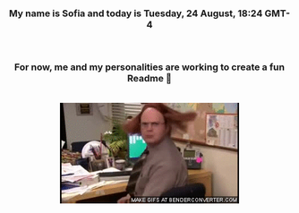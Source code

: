 


<div align="center">
<h3 >My name is Sofia and today is Tuesday, 24 August, 18:24 GMT-4</h3><br>
<h3 >For now, me and my personalities are working to create a fun Readme 👋
</h3><br>
<img src='img/dwight.gif' alt='working...'/>
</div>
